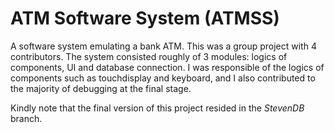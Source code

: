 # ATM Software System (ATMSS)

A software system emulating a bank ATM.
This was a group project with 4 contributors.
The system consisted roughly of 3 modules: logics of components, UI and database connection. I was responsible of the logics of components such as touchdisplay and keyboard, and I also contributed to the majority of debugging at the final stage.

Kindly note that the final version of this project resided in the *StevenDB* branch.
